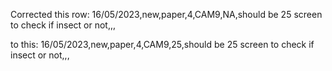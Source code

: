 Corrected this row:
16/05/2023,new,paper,4,CAM9,NA,should be 25 screen to check if insect or not,,,

to this:
16/05/2023,new,paper,4,CAM9,25,should be 25 screen to check if insect or not,,,